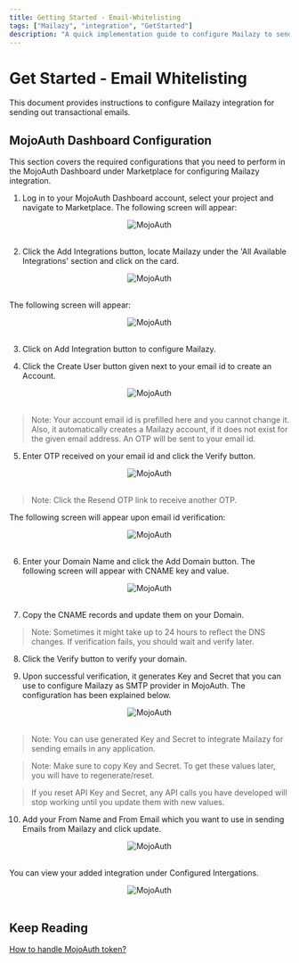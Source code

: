 ```yaml
---
title: Getting Started - Email-Whitelisting
tags: ["Mailazy", "integration", "GetStarted"]
description: "A quick implementation guide to configure Mailazy to send transactional email to your application users."
---
```


# Get Started - Email Whitelisting

This document provides instructions to configure Mailazy integration for sending out transactional emails.

## MojoAuth Dashboard Configuration

This section covers the required configurations that you need to perform in the MojoAuth Dashboard under Marketplace for configuring Mailazy integration.

1. Log in to your MojoAuth Dashboard account, select your project and navigate to Marketplace.
   The following screen will appear:

<div style="text-align:center">
  <img src="/images/marketplace.png" alt="MojoAuth" />
</div>
<br/>

2. Click the Add Integrations button, locate Mailazy under the 'All Available Integrations' section and click on the card.

<div style="text-align:center">
  <img src="/images/available-integrations.png" alt="MojoAuth" />
</div>
<br/>

The following screen will appear:

<div style="text-align:center">
  <img src="/images/mailazy.png" alt="MojoAuth" />
</div>
<br/>

3. Click on Add Integration button to configure Mailazy.

4. Click the Create User button given next to your email id to create an Account.

<div style="text-align:center">
  <img src="/images/create-account.png" alt="MojoAuth" />
</div>
<br/>

> Note: Your account email id is prefilled here and you cannot change it. Also, it automatically creates a Mailazy account, if it does not exist for the given email address.
> An OTP will be sent to your email id.

5. Enter OTP received on your email id and click the Verify button.

<div style="text-align:center">
  <img src="/images/verify-otp.png" alt="MojoAuth" />
</div>
<br/>

> Note: Click the Resend OTP link to receive another OTP.

The following screen will appear upon email id verification:

<div style="text-align:center">
  <img src="/images/add-domain.png" alt="MojoAuth" />
</div>
<br/>

6. Enter your Domain Name and click the Add Domain button. The following screen will appear with CNAME key and value.

<div style="text-align:center">
  <img src="/images/verify-domain.png" alt="MojoAuth" />
</div>
<br/>

7. Copy the CNAME records and update them on your Domain.

> Note: Sometimes it might take up to 24 hours to reflect the DNS changes. If verification fails, you should wait and verify later.

8. Click the Verify button to verify your domain.

9. Upon successful verification, it generates Key and Secret that you can use to configure Mailazy as SMTP provider in MojoAuth. The configuration has been explained below.

<div style="text-align:center">
  <img src="/images/access-keys.png" alt="MojoAuth" />
</div>
<br/>

> Note: You can use generated Key and Secret to integrate Mailazy for sending emails in any application.

> Note: Make sure to copy Key and Secret. To get these values later, you will have to regenerate/reset.

> If you reset API Key and Secret, any API calls you have developed will stop working until you update them with new values.

10. Add your From Name and From Email which you want to use in sending Emails from Mailazy and click update.

<div style="text-align:center">
  <img src="/images/mail-name-update.png" alt="MojoAuth" />
</div>
<br/>

You can view your added integration under Configured Intergations.

<div style="text-align:center">
  <img src="/images/configured.png" alt="MojoAuth" />
</div>
<br/>

## Keep Reading

[How to handle MojoAuth token?](/resources/jwt-token/)
